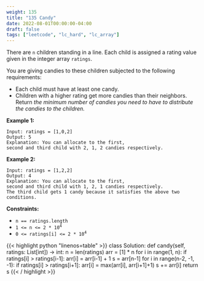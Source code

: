 ```yaml
---
weight: 135
title: "135 Candy"
date: 2022-08-01T00:00:00-04:00
draft: false
tags: ["leetcode", "lc_hard", "lc_array"]
---
```


There are `n` children standing in a line. Each child is assigned a rating value given in the integer array `ratings`.

You are giving candies to these children subjected to the following requirements:
- Each child must have at least one candy.
- Children with a higher rating get more candies than their neighbors.
Return _the minimum number of candies you need to have to distribute the candies to the children._

**Example 1:**
```
Input: ratings = [1,0,2]
Output: 5
Explanation: You can allocate to the first,
second and third child with 2, 1, 2 candies respectively.
```
**Example 2:**
```
Input: ratings = [1,2,2]
Output: 4
Explanation: You can allocate to the first,
second and third child with 1, 2, 1 candies respectively.
The third child gets 1 candy because it satisfies the above two conditions.
```

**Constraints:**
- `n == ratings.length`
- <code>1 <= n <= 2 * 10<sup>4</sup></code>
- <code>0 <= ratings[i] <= 2 * 10<sup>4</sup></code>

<div class="tabs"></div>
<div class="tab-content">
<div id="python" class="lang">
{{< highlight python "linenos=table" >}}
class Solution:
    def candy(self, ratings: List[int]) -> int:
        n = len(ratings)
        arr = [1] * n
        for i in range(1, n):
            if ratings[i] > ratings[i-1]:
                arr[i] = arr[i-1] + 1
        s = arr[n-1]
        for i in range(n-2, -1, -1):
            if ratings[i] > ratings[i+1]:
                arr[i] = max(arr[i], arr[i+1]+1)
            s += arr[i]
        return s
{{< / highlight >}}
</div>
</div>
